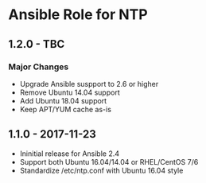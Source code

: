 # Ansible Role for NTP

## 1.2.0 - TBC

### Major Changes

  - Upgrade Ansible suspport to 2.6 or higher
  - Remove Ubuntu 14.04 support
  - Add Ubuntu 18.04 support
  - Keep APT/YUM cache as-is

## 1.1.0 - 2017-11-23

  - Ininitial release for Ansible 2.4
  - Support both Ubuntu 16.04/14.04 or RHEL/CentOS 7/6
  - Standardize /etc/ntp.conf with Ubuntu 16.04 style
